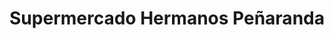 ---
title: "Supermercado Hermanos Peñaranda"
url: /hontoria-del-pinar/supermercado-hermanos-penaranda/
shop: Lebensmittel
---